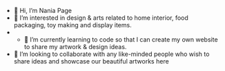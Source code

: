 - 👋 Hi, I’m Nania Page
- 👀 I’m interested in design & arts related to home interior, food packaging, toy making and display items. 
- - 🌱 I’m currently learning to code so that I can create my own website to share my artwork & design ideas.
- 💞️ I’m looking to collaborate with any like-minded people who wish to share ideas and showcase our beautiful artworks here
  


<!---
Naniapage/Naniapage is a ✨ special ✨ repository because its `README.md` (this file) appears on your GitHub profile.
You can click the Preview link to take a look at your changes.
--->
